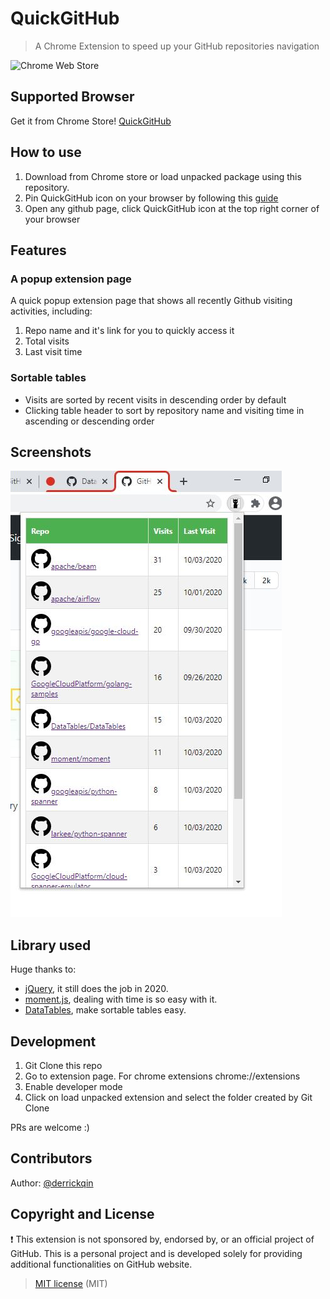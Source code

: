 # QuickGitHub
> A Chrome Extension to speed up your GitHub repositories navigation

![Chrome Web Store](https://img.shields.io/chrome-web-store/v/gchhadgdlgoojhnabimedkhigcmbffhk.svg?style=for-the-badge&logo=google-chrome&logoColor=white)

## Supported Browser
Get it from Chrome Store! [QuickGitHub](https://chrome.google.com/webstore/detail/quickgithub/gchhadgdlgoojhnabimedkhigcmbffhk)

## How to use
1. Download from Chrome store or load unpacked package using this repository.
2. Pin QuickGitHub icon on your browser by following this [guide](https://www.howtogeek.com/683099/how-to-pin-and-unpin-extensions-from-the-chrome-toolbar/)
3. Open any github page, click QuickGitHub icon at the top right corner of your browser

## Features

### A popup extension page
A quick popup extension page that shows all recently Github visiting activities, including:
1. Repo name and it's link for you to quickly access it
2. Total visits
3. Last visit time

### Sortable tables
- Visits are sorted by recent visits in descending order by default
- Clicking table header to sort by repository name and visiting time in ascending or descending order

## Screenshots
![QuickGitHub](/screenshot.jpg)

## Library used
Huge thanks to:
- [jQuery](https://jquery.com/), it still does the job in 2020.
- [moment.js](https://github.com/moment/moment), dealing with time is so easy with it.
- [DataTables](https://datatables.net), make sortable tables easy.

## Development
1. Git Clone this repo
2. Go to extension page. For chrome extensions chrome://extensions
3. Enable developer mode
4. Click on load unpacked extension and select the folder created by Git Clone

PRs are welcome :)

## Contributors
Author: [@derrickqin](https://github.com/derrickqin)

## Copyright and License
❗️ This extension is not sponsored by, endorsed by, or an official project of GitHub. This is a personal project and is developed solely for providing additional functionalities on GitHub website.

> [MIT license](https://opensource.org/licenses/MIT) (MIT)
